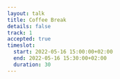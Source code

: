 ```yaml
---
layout: talk
title: Coffee Break
details: false
track: 1
accepted: true
timeslot:
  start: 2022-05-16 15:00:00+02:00
  end: 2022-05-16 15:30:00+02:00
  duration: 30
---
```


<!-- empty //-->
